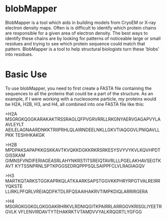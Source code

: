 # blobMapper
BlobMapper is a tool which aids in building models from CryoEM or X-ray electron density maps. Often is is difficult to identify which protein chains are responsible for a given area of electron density. The best ways to identify these chains are by looking for patterns of noticeable large or small residues and trying to see which protein sequence could match that pattern. BlobMapper is a tool to help structural biologists turn these 'blobs' into residues.

# Basic Use
To use blobMapper, you need to first create a FASTA file containing the sequences to all the proteins that could be a part of the structure. As an example, if I were working with a nucleosome particle, my proteins would be H2A, H2B, H3, and H4, all combined into one FASTA file like this:

  \>H2A
  MSGRGKQGGKARAKAKTRSSRAGLQFPVGRVRRLLRKGNYAERVGAGAPVYLAAVLEYLT
  AEILELAGNAARDNKKTRIIPRHLQLAIRNDEELNKLLGKVTIAQGGVLPNIQAVLLPKK
  TESHHKAKGK

  \>H2B
  MPDPAKSAPAPKKGSKKAVTKVQKKDGKKRKRSRKESYSVYVYKVLKQVHPDTGISSKAM
  GIMNSFVNDIFERIAGEASRLAHYNKRSTITSREIQTAVRLLLPGELAKHAVSEGTKAVT
  KYTSSNPRNLSPTKPGGSEDRQPPPSQLSAIPPFCLVLRAGIAGQV

  \>H3
  MARTKQTARKSTGGKAPRKQLATKAARKSAPSTGGVKKPHRYRPGTVALREIRRYQKSTE
  LLIRKLPFQRLVREIAQDFKTDLRFQSAAIHAKRVTIMPKDIQLARRIRGERA

  \>H4
  MSGRGKGGKGLGKGGAKRHRKVLRDNIQGITKPAIRRLARRGGVKRISGLIYEETRGVLK
  VFLENVIRDAVTYTEHAKRKTVTAMDVVYALKRQGRTLYGFGG
